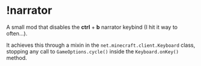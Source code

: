 # !narrator

A small mod that disables the **ctrl** + **b** narrator keybind (I hit it way to often...).

It achieves this through a mixin in the `net.minecraft.client.Keyboard` class, stopping any call to `GameOptions.cycle()` inside the `Keyboard.onKey()` method.
